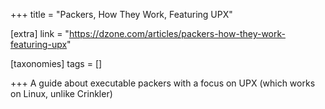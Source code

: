 +++
title = "Packers, How They Work, Featuring UPX"

[extra]
link = "https://dzone.com/articles/packers-how-they-work-featuring-upx"

[taxonomies]
tags = []

+++
A guide about executable packers with a focus on UPX (which works on Linux, unlike Crinkler)

